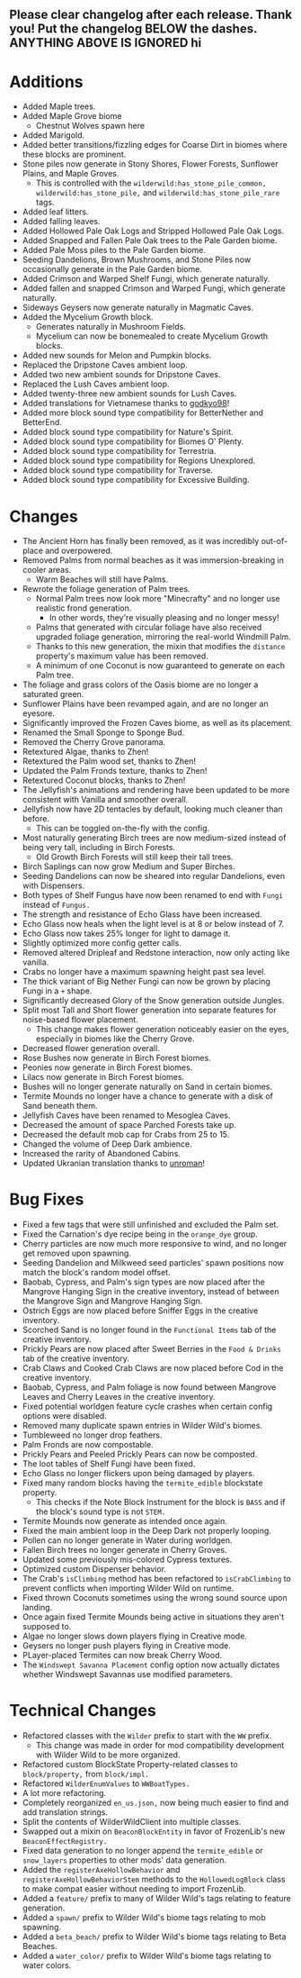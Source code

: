 Please clear changelog after each release.
Thank you!
Put the changelog BELOW the dashes. ANYTHING ABOVE IS IGNORED
hi
-----------------
# Additions
- Added Maple trees.
- Added Maple Grove biome
  - Chestnut Wolves spawn here
- Added Marigold.
- Added better transitions/fizzling edges for Coarse Dirt in biomes where these blocks are prominent.
- Stone piles now generate in Stony Shores, Flower Forests, Sunflower Plains, and Maple Groves.
  - This is controlled with the `wilderwild:has_stone_pile_common,` `wilderwild:has_stone_pile,` and `wilderwild:has_stone_pile_rare` tags.
- Added leaf litters.
- Added falling leaves.
- Added Hollowed Pale Oak Logs and Stripped Hollowed Pale Oak Logs.
- Added Snapped and Fallen Pale Oak trees to the Pale Garden biome.
- Added Pale Moss piles to the Pale Garden biome.
- Seeding Dandelions, Brown Mushrooms, and Stone Piles now occasionally generate in the Pale Garden biome.
- Added Crimson and Warped Shelf Fungi, which generate naturally.
- Added fallen and snapped Crimson and Warped Fungi, which generate naturally.
- Sideways Geysers now generate naturally in Magmatic Caves.
- Added the Mycelium Growth block.
  - Generates naturally in Mushroom Fields.
  - Mycelium can now be bonemealed to create Mycelium Growth blocks.
- Added new sounds for Melon and Pumpkin blocks.
- Replaced the Dripstone Caves ambient loop.
- Added two new ambient sounds for Dripstone Caves.
- Replaced the Lush Caves ambient loop.
- Added twenty-three new ambient sounds for Lush Caves.
- Added translations for Vietnamese thanks to [godkyo98](https://github.com/FrozenBlock/WilderWild/pull/411)!
- Added more block sound type compatibility for BetterNether and BetterEnd.
- Added block sound type compatibility for Nature's Spirit.
- Added block sound type compatibility for Biomes O' Plenty.
- Added block sound type compatibility for Terrestria.
- Added block sound type compatibility for Regions Unexplored.
- Added block sound type compatibility for Traverse.
- Added block sound type compatibility for Excessive Building.

# Changes
- The Ancient Horn has finally been removed, as it was incredibly out-of-place and overpowered.
- Removed Palms from normal beaches as it was immersion-breaking in cooler areas.
  - Warm Beaches will still have Palms.
- Rewrote the foliage generation of Palm trees.
  - Normal Palm trees now look more "Minecrafty" and no longer use realistic frond generation.
    - In other words, they're visually pleasing and no longer messy!
  - Palms that generated with circular foliage have also received upgraded foliage generation, mirroring the real-world Windmill Palm.
  - Thanks to this new generation, the mixin that modifies the `distance` property's maximum value has been removed.
  - A minimum of one Coconut is now guaranteed to generate on each Palm tree.
- The foliage and grass colors of the Oasis biome are no longer a saturated green.
- Sunflower Plains have been revamped again, and are no longer an eyesore.
- Significantly improved the Frozen Caves biome, as well as its placement.
- Renamed the Small Sponge to Sponge Bud.
- Removed the Cherry Grove panorama.
- Retextured Algae, thanks to Zhen!
- Retextured the Palm wood set, thanks to Zhen!
- Updated the Palm Fronds texture, thanks to Zhen!
- Retextured Coconut blocks, thanks to Zhen!
- The Jellyfish's animations and rendering have been updated to be more consistent with Vanilla and smoother overall.
- Jellyfish now have 2D tentacles by default, looking much cleaner than before.
  - This can be toggled on-the-fly with the config.
- Most naturally generating Birch trees are now medium-sized instead of being very tall, including in Birch Forests.
  - Old Growth Birch Forests will still keep their tall trees.
- Birch Saplings can now grow Medium and Super Birches.
- Seeding Dandelions can now be sheared into regular Dandelions, even with Dispensers.
- Both types of Shelf Fungus have now been renamed to end with `Fungi` instead of `Fungus.`
- The strength and resistance of Echo Glass have been increased.
- Echo Glass now heals when the light level is at 8 or below instead of 7.
- Echo Glass now takes 25% longer for light to damage it.
- Slightly optimized more config getter calls.
- Removed altered Dripleaf and Redstone interaction, now only acting like vanilla.
- Crabs no longer have a maximum spawning height past sea level.
- The thick variant of Big Nether Fungi can now be grown by placing Fungi in a `+` shape.
- Significantly decreased Glory of the Snow generation outside Jungles.
- Split most Tall and Short flower generation into separate features for noise-based flower placement.
  - This change makes flower generation noticeably easier on the eyes, especially in biomes like the Cherry Grove.
- Decreased flower generation overall.
- Rose Bushes now generate in Birch Forest biomes.
- Peonies now generate in Birch Forest biomes.
- Lilacs now generate in Birch Forest biomes.
- Bushes will no longer generate naturally on Sand in certain biomes.
- Termite Mounds no longer have a chance to generate with a disk of Sand beneath them.
- Jellyfish Caves have been renamed to Mesoglea Caves.
- Decreased the amount of space Parched Forests take up.
- Decreased the default mob cap for Crabs from 25 to 15.
- Changed the volume of Deep Dark ambience.
- Increased the rarity of Abandoned Cabins.
- Updated Ukranian translation thanks to [unroman](https://github.com/FrozenBlock/WilderWild/pull/413)!

# Bug Fixes
- Fixed a few tags that were still unfinished and excluded the Palm set.
- Fixed the Carnation's dye recipe being in the `orange_dye` group.
- Cherry particles are now much more responsive to wind, and no longer get removed upon spawning.
- Seeding Dandelion and Milkweed seed particles' spawn positions now match the block's random model offset.
- Baobab, Cypress, and Palm's sign types are now placed after the Mangrove Hanging Sign in the creative inventory, instead of between the Mangrove Sign and Mangrove Hanging Sign.
- Ostrich Eggs are now placed before Sniffer Eggs in the creative inventory.
- Scorched Sand is no longer found in the `Functional Items` tab of the creative inventory.
- Prickly Pears are now placed after Sweet Berries in the `Food & Drinks` tab of the creative inventory.
- Crab Claws and Cooked Crab Claws are now placed before Cod in the creative inventory.
- Baobab, Cypress, and Palm foliage is now found between Mangrove Leaves and Cherry Leaves in the creative inventory.
- Fixed potential worldgen feature cycle crashes when certain config options were disabled.
- Removed many duplicate spawn entries in Wilder Wild's biomes.
- Tumbleweed no longer drop feathers.
- Palm Fronds are now compostable.
- Prickly Pears and Peeled Prickly Pears can now be composted.
- The loot tables of Shelf Fungi have been fixed.
- Echo Glass no longer flickers upon being damaged by players.
- Fixed many random blocks having the `termite_edible` blockstate property.
  - This checks if the Note Block Instrument for the block is `BASS` and if the block's sound type is not `STEM.`
- Termite Mounds now generate as intended once again.
- Fixed the main ambient loop in the Deep Dark not properly looping.
- Pollen can no longer generate in Water during worldgen.
- Fallen Birch trees no longer generate in Cherry Groves.
- Updated some previously mis-colored Cypress textures.
- Optimized custom Dispenser behavior.
- The Crab's `isClimbing` method has been refactored to `isCrabClimbing` to prevent conflicts when importing Wilder Wild on runtime.
- Fixed thrown Coconuts sometimes using the wrong sound source upon landing.
- Once again fixed Termite Mounds being active in situations they aren't supposed to.
- Algae no longer slows down players flying in Creative mode.
- Geysers no longer push players flying in Creative mode.
- PLayer-placed Termites can now break Cherry Wood.
- The `Windswept Savanna Placement` config option now actually dictates whether Windswept Savannas use modified parameters.

# Technical Changes
- Refactored classes with the `Wilder` prefix to start with the `WW` prefix.
  - This change was made in order for mod compatibility development with Wilder Wild to be more organized.
- Refactored custom BlockState Property-related classes to `block/property,` from `block/impl.`
- Refactored `WilderEnumValues` to `WWBoatTypes.`
- A lot more refactoring.
- Completely reorganized `en_us.json,` now being much easier to find and add translation strings.
- Split the contents of WilderWildClient into multiple classes.
- Swapped out a mixin on `BeaconBlockEntity` in favor of FrozenLib's new `BeaconEffectRegistry.`
- Fixed data generation to no longer append the `termite_edible` or `snow_layers` properties to other mods' data generation.
- Added the `registerAxeHollowBehavior` and `registerAxeHollowBehaviorStem` methods to the `HollowedLogBlock` class to make compat easier without needing to import FrozenLib.
- Added a `feature/` prefix to many of Wilder Wild's tags relating to feature generation.
- Added a `spawn/` prefix to Wilder Wild's biome tags relating to mob spawning.
- Added a `beta_beach/` prefix to Wilder Wild's biome tags relating to Beta Beaches.
- Added a `water_color/` prefix to Wilder Wild's biome tags relating to water colors.
